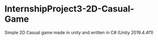 # InternshipProject3-2D-Casual-Game
Simple 2D Casual game made in unity and written in C# (Unity 2019.4.4f1)
